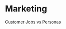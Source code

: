 # Marketing

[Customer Jobs vs Personas](https://twitter.com/matthlerner/status/1404718835811368963)
